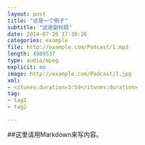 ```yaml
---
layout: post
title: "这是一个例子"
subtitle: "这是副标题"
date: 2014-07-26 17:30:26
categories: example
file: http://example.com/Podcast/1.mp3
length: 4989537
type: audio/mpeg
explicit: no
image: http://example.com/Podcast/1.jpg
xml: 
- <itunes:duration>3:59</itunes:duration>
tag:
- tag1
- tag2

---
```


##这里请用Markdown来写内容。